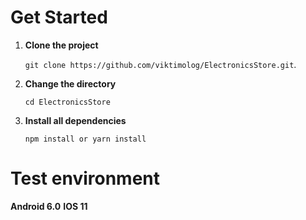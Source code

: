 # Get Started

1. **Clone the project**

    `git clone https://github.com/viktimolog/ElectronicsStore.git`.

2. **Change the directory**

    `cd ElectronicsStore`

3. **Install all dependencies**

    `npm install or yarn install`

# Test environment
**Android 6.0**
**IOS 11**
